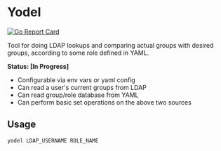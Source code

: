# Yodel

[![Go Report Card](https://goreportcard.com/badge/github.com/amfl/yodel)](https://goreportcard.com/report/github.com/amfl/yodel)

Tool for doing LDAP lookups and comparing actual groups with desired groups,
according to some role defined in YAML.

**Status: [In Progress]**

- Configurable via env vars or yaml config
- Can read a user's current groups from LDAP
- Can read group/role database from YAML
- Can perform basic set operations on the above two sources

## Usage

```bash
yodel LDAP_USERNAME ROLE_NAME
```
